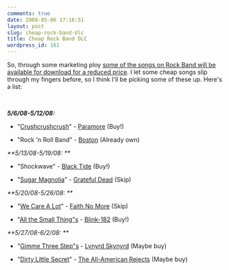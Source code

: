 ```yaml
---
comments: true
date: 2008-05-06 17:16:51
layout: post
slug: cheap-rock-band-dlc
title: Cheap Rock Band DLC
wordpress_id: 161
---
```


So, through some marketing ploy [some of the songs on Rock Band will be available for download for a reduced price](http://www.xbox360fanboy.com/2008/05/06/select-rock-band-tracks-on-the-cheap/). I let some cheap songs slip through my fingers before, so I think I'll be picking some of these up. Here's a list:




 




_**5/6/08-5/12/08:**_






  * "[Crushcrushcrush](http://en.wikipedia.org/wiki/Crushcrushcrush)" - [Paramore](http://en.wikipedia.org/wiki/Paramore) (Buy!)

  * "Rock 'n Roll Band" - [Boston](http://en.wikipedia.org/wiki/Boston_(band)) (Already own)


_**5/13/08-5/19/08: **_






  * "Shockwave" - [Black Tide](http://en.wikipedia.org/wiki/Black_Tide) (Buy!)

  * "[Sugar Magnolia](http://en.wikipedia.org/wiki/Sugar_Magnolia)" - [Grateful Dead](http://en.wikipedia.org/wiki/The_Grateful_Dead) (Skip)



_**5/20/08-5/26/08: **_






  * "[We Care A Lot](http://en.wikipedia.org/wiki/We_Care_a_Lot_(song))" - [Faith No More](http://en.wikipedia.org/wiki/Faith_No_More) (Skip)

  * "[All the Small Thing"s](http://en.wikipedia.org/wiki/All_the_Small_Things) - [Blink-182](http://en.wikipedia.org/wiki/Blink-182) (Buy!)



_**5/27/08-6/2/08: **_






  * "[Gimme Three Step"s](http://en.wikipedia.org/wiki/Gimme_Three_Steps) - [Lynyrd Skynyrd](http://en.wikipedia.org/wiki/Lynyrd_Skynyrd) (Maybe buy)

  * "[Dirty Little Secret](http://en.wikipedia.org/wiki/Dirty_Little_Secret)" - [The All-American Rejects](http://en.wikipedia.org/wiki/The_All-American_Rejects) (Maybe buy)
